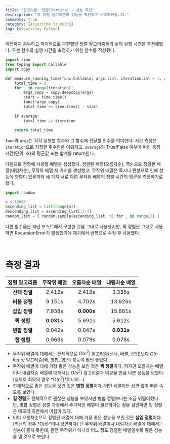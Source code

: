 ```yaml
---
title: "알고리즘: 정렬(Sorting) - 성능 확인"
description: "각 정렬 알고리즘의 성능을 확인하고 비교해봤습니다."
comments: true
category: [Algorithm Studying]
tag: [Algorithm, Python]
---
```


이전까지 공부하고 파이썬으로 구현했던 정렬 알고리즘들의 실제 실행 시간을 측정해봤다. 우선 함수의 실행 시간을 측정하기 위한 함수를 작성했다.

```python
import time
from typing import Callable
import copy

def measure_running_time(func:Callable, args:list, iteration:int = 1, average:bool = True) -> float:
    total_time = 0
    for _ in range(iteration):
        args_copy = copy.deepcopy(args)
        start = time.time()
        func(*args_copy)
        total_time += time.time() - start
    
    if average:
        total_time /= iteration
    
    return total_time
```

`func`과 `args`는 각각 실행할 함수와 그 함수에 전달할 인수를 의미한다. 시간 측정은 `iteration`으로 지정한 횟수만큼 이뤄지고, `average`의 True/False 여부에 따라 측정 시간(단위: 초)의 평균값 또는 합계를 return한다.

다음으로 정렬에 사용할 배열을 생성했다. 정렬된 배열(오름차순), 역순으로 정렬된 배열(내림차순), 무작위 배열 세 가지를 생성했고, 무작위 배열은 혹시나 편향으로 인해 성능에 영향이 있을까봐 세 가지 서로 다른 무작위 배열의 정렬 시간의 평균을 측정하기로 했다.

```python
import random

n = 10000
ascending_list = list(range(n))
descending_list = ascending_list[::-1]
random_list = [ random.sample(ascending_list, n) for _ in range(3) ]
```

다른 함수들은 지난 포스트에서 구현한 것을 그대로 사용했지만, 퀵 정렬은 그대로 사용하면 RecursionError가 발생했기에 재귀에서 반복으로 수정 후 사용했다.

<br>

# 측정 결과

| 정렬 알고리즘 | 무작위 배열 | 오름차순 배열 | 내림차순 배열 |
| :-----------: | :---------: | :-------: | :---------: |
|   **선택 정렬**   |   2.412s    |   2.418s    |  3.335s   |
|   **버블 정렬**   |   9.151s    |   4.702s    |  13.926s  |
|   **삽입 정렬**   |   7.938s    |  **0.000s** |  15.881s  |
|    **퀵 정렬**    |  **0.031s** |   5.691s    |  5.612s   |
|   **병합 정렬**   |   0.042s    |   0.047s    | **0.031s** |
|    **힙 정렬**    |   0.069s    |   0.078s    |  0.078s   |

* 무작위 배열에 대해서는 전체적으로 *O(n<sup>2</sup>)* 알고리즘(선택, 버블, 삽입)보다 *O(n log n)* 알고리즘(퀵, 병합, 힙)의 성능이 훨씬 좋았다.
* 무작위 배열에 대해 가장 좋은 성능을 보인 것은 **퀵 정렬**이다. 하지만 오름차순 배열이나 내림차순 배열에 대해서는 *O(n<sup>2</sup>)* 알고리즘과 비교될 만큼 나쁜 성능을 보였다. (실제로 최악의 경우 *O(n<sup>2</sup>)*이니까...)
* 전체적으로 좋은 성능을 보인 것은 **병합 정렬**이다. 어떤 배열이든 상관 없이 빠른 속도를 보였다.
* **힙 정렬**도 전체적으로 괜찮은 성능을 보였지만 병합 정렬보다는 조금 뒤떨어졌다. 단, 병합 정렬은 정렬 과정에서 추가적인 배열이 필요하다는 점을 감안하면 힙 정렬은 메모리 측면에서 이점이 있다.
* 이미 오름차순으로 정렬된 배열에 대해 가장 좋은 성능을 보인 것은 **삽입 정렬**이다. (최선의 경우 *O(n)*이니 당연하다) 단 무작위 배열이나 내림차순 배열에 대해서는 성능이 좋지 못한데, 완전 무작위가 아니라 어느 정도 정렬된 배열일수록 좋은 성능을 낼 것으로 보인다.

